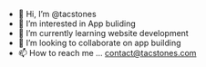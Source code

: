 - 👋 Hi, I’m @tacstones
- 👀 I’m interested in App buliding 
- 🌱 I’m currently learning website development 
- 💞️ I’m looking to collaborate on app building 
- 📫 How to reach me ... contact@tacstones.com

<!---
tacstones/tacstones is a ✨ special ✨ repository because its `README.md` (this file) appears on your GitHub profile.
You can click the Preview link to take a look at your changes.
--->
